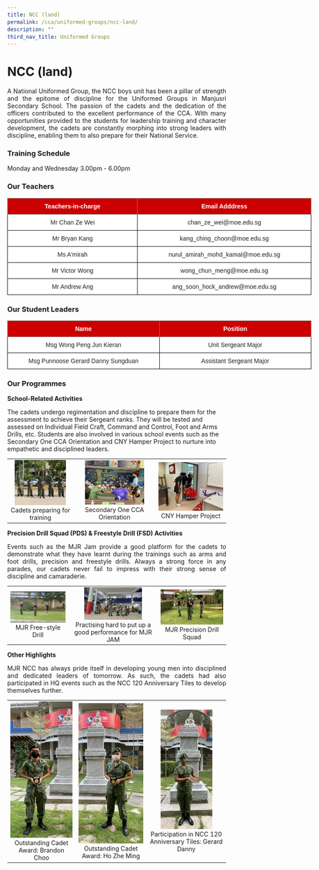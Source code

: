```yaml
---
title: NCC (land)
permalink: /cca/uniformed-groups/ncc-land/
description: ""
third_nav_title: Uniformed Groups
---
```

# **NCC (land)**

<p style="text-align: justify;">A National Uniformed Group, the NCC boys unit has been a pillar of strength and the epitome of discipline for the Uniformed Groups in Manjusri Secondary School. The passion of the cadets and the dedication of the officers contributed to the excellent performance of the CCA. With many opportunities provided to the students for leadership training and character development, the cadets are constantly morphing into strong leaders with discipline, enabling them to also prepare for their National Service.</p>

### **Training Schedule**

Monday and Wednesday&nbsp;3.00pm - 6.00pm

### **Our Teachers**

<style type="text/css">
.tg  {border-collapse:collapse;border-spacing:0;}
.tg td{border-color:black;border-style:solid;border-width:1px;font-family:Arial, sans-serif;font-size:14px;
  overflow:hidden;padding:10px 5px;word-break:normal;}
.tg th{border-color:black;border-style:solid;border-width:1px;font-family:Arial, sans-serif;font-size:14px;
  font-weight:normal;overflow:hidden;padding:10px 5px;word-break:normal;}
.tg .tg-2atv{background-color:#C00;border-color:inherit;color:#FFF;font-weight:bold;text-align:center;vertical-align:top}
.tg .tg-a3j2{background-color:#FFF;color:#222;text-align:center;vertical-align:middle}
</style>
<table class="tg" style="undefined;table-layout: fixed; width: 700px">
<colgroup>
<col style="width: 300px">
<col style="width: 400px">
</colgroup>
<thead>
  <tr>
    <th class="tg-2atv">Teachers-in-charge</th>
    <th class="tg-2atv">Email Adddress</th>
  </tr>
</thead>
<tbody>
  <tr>
    <td class="tg-a3j2"><span style="color:#222;background-color:transparent"> Mr Chan Ze Wei</span></td>
    <td class="tg-a3j2"><span style="color:#222;background-color:transparent"> chan_ze_wei@moe.edu.sg </span></td>
  </tr>
  <tr>
    <td class="tg-a3j2"><span style="color:#222;background-color:transparent">Mr Bryan Kang </span></td>
    <td class="tg-a3j2"><span style="color:#222;background-color:transparent"> kang_ching_choon@moe.edu.sg</span></td>
  </tr>
  <tr>
    <td class="tg-a3j2"><span style="color:#222;background-color:transparent"> Ms A'mirah</span></td>
    <td class="tg-a3j2"><span style="color:#222;background-color:transparent"> nurul_amirah_mohd_kamal@moe.edu.sg</span><span style="background-color:transparent">  </span></td>
  </tr>
  <tr>
    <td class="tg-a3j2"><span style="color:#222;background-color:transparent">Mr Victor Wong</span></td>
    <td class="tg-a3j2"><span style="color:#222;background-color:transparent">wong_chun_meng@moe.edu.sg </span></td>
  </tr>
  <tr>
    <td class="tg-a3j2"><span style="color:#222;background-color:transparent">Mr Andrew Ang </span></td>
    <td class="tg-a3j2"><span style="color:#222;background-color:transparent">ang_soon_hock_andrew@moe.edu.sg </span></td>
  </tr>
</tbody>
</table>

### **Our Student Leaders**


<style type="text/css">
.tg  {border-collapse:collapse;border-spacing:0;}
.tg td{border-color:black;border-style:solid;border-width:1px;font-family:Arial, sans-serif;font-size:14px;
  overflow:hidden;padding:10px 5px;word-break:normal;}
.tg th{border-color:black;border-style:solid;border-width:1px;font-family:Arial, sans-serif;font-size:14px;
  font-weight:normal;overflow:hidden;padding:10px 5px;word-break:normal;}
.tg .tg-2atv{background-color:#C00;border-color:inherit;color:#FFF;font-weight:bold;text-align:center;vertical-align:top}
.tg .tg-a3j2{background-color:#FFF;color:#222;text-align:center;vertical-align:middle}
</style>
<table class="tg" style="undefined;table-layout: fixed; width: 700px">
<colgroup>
<col style="width: 350px">
<col style="width: 350px">
</colgroup>
<thead>
  <tr>
    <th class="tg-2atv">Name</th>
    <th class="tg-2atv">Position</th>
  </tr>
</thead>
<tbody>
  <tr>
    <td class="tg-a3j2"><span style="color:#222;background-color:transparent">Msg Wong Peng Jun Kieran</span></td>
    <td class="tg-a3j2"><span style="color:#222;background-color:transparent">Unit Sergeant Major</span></td>
  </tr>
  <tr>
    <td class="tg-a3j2"><span style="color:#222;background-color:transparent">Msg Punnoose Gerard Danny Sungduan</span></td>
    <td class="tg-a3j2"><span style="color:#222;background-color:transparent">Assistant Sergeant Major</span></td>
  </tr>
</tbody>
</table>


### **Our Programmes**

**School-Related Activities**  

The cadets undergo regimentation and discipline to prepare them for the assessment to achieve their Sergeant ranks. They will be tested and assessed on Individual Field Craft, Command and Control, Foot and Arms Drills, etc. Students are also involved in various school events such as the Secondary One CCA Orientation and CNY Hamper Project to nurture into empathetic and disciplined leaders.


|   |   |   |
|:---:|:---:|:---:|
|  <img src="/images/Cca/NCC%20(land)/Training.jpeg" style="width:85%"> Cadets preparing for training  |    <img src="/images/Cca/NCC%20(land)/Sec%20One%20Orientation.jpeg" style="width:78%"> Secondary One CCA Orientation  |   ![](/images/Cca/NCC%20(land)/CNY%20hamper.jpeg) CNY Hamper Project |

**Precision Drill Squad (PDS) &amp; Freestyle Drill (FSD) Activities**  

<p style="text-align: justify;">Events such as the MJR Jam provide a good platform for the cadets to demonstrate what they have learnt during the trainings such as arms and foot drills, precision and freestyle drills. Always a strong force in any parades, our cadets never fail to impress with their strong sense of discipline and camaraderie.</p>

|   |   |   |
|:---:|:---:|:---:|
|   ![](/images/Cca/NCC%20(land)/FSD.jpeg) MJR Free-style Drill |  <img src="/images/Cca/NCC%20(land)/MJR%20Jam.jpeg" style="width:70%"> Practising hard to put up a good performance for MJR JAM |  ![](/images/Cca/NCC%20(land)/PDS.jpeg)  MJR Precision Drill Squad  |


**Other Highlights**

<p style="text-align: justify;">MJR NCC has always pride itself in developing young men into disciplined and dedicated leaders of tomorrow. As such, the cadets had also participated in HQ events such as the NCC 120 Anniversary Tiles to develop themselves further.</p>


|   |   |   |
|:---:|:---:|:---:|
| ![](/images/Cca/NCC%20(land)/Brandon%20Choo.png) Outstanding Cadet Award: Brandon Choo |  ![](/images/Cca/NCC%20(land)/Ho%20Zhe%20Ming.png) Outstanding Cadet Award: Ho Zhe Ming | <img src="/images/Cca/NCC%20(land)/Gerard%20Danny.jpeg" style="width:70%"> Participation in NCC 120 Anniversary Tiles: Gerard Danny |